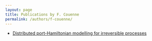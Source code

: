```yaml
---
layout: page
title: Publications by F. Couenne
permalink: /authors/f-couenne/
---
```


- [Distributed port-Hamiltonian modelling for irreversible processes](../../distributed-port-hamiltonian-modelling-for-irreversible-processes)

